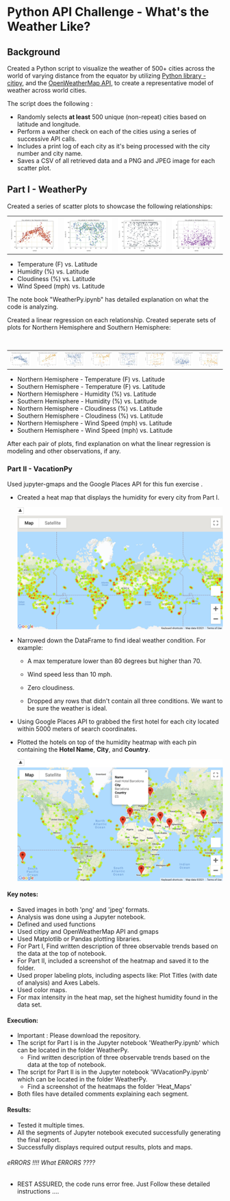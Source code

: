 
# Python API Challenge - What's the Weather Like?

## Background

Created a Python script to visualize the weather of 500+ cities across the world of varying distance from the equator by utilizing [Python library - citipy](https://pypi.python.org/pypi/citipy), and the [OpenWeatherMap API](https://openweathermap.org/api), to create a representative model of weather across world cities.

The script does the following : 

* Randomly selects **at least** 500 unique (non-repeat) cities based on latitude and longitude.
* Perform a weather check on each of the cities using a series of successive API calls.
* Includes a print log of each city as it's being processed with the city number and city name.
* Saves a CSV of all retrieved data and a PNG and JPEG image for each scatter plot.

## Part I - WeatherPy
Created a series of scatter plots to showcase the following relationships:
    <table width="80">
    <tr>
    <td width="20%"><img src="WeatherPy/output_plots/city_lat_vs_Max_Temp.jpeg"></td>
    <td width="20%"><img src="WeatherPy/output_plots/city_lat_vs_Humidity.jpeg"></td>
    <td width="20%"><img src="WeatherPy/output_plots/city_lat_vs_Cloudiness.jpeg"></td>
    <td width="20%"><img src="WeatherPy/output_plots/city_lat_vs_Wind_Speed.jpeg"></td>
    </tr></table>
* Temperature (F) vs. Latitude
* Humidity (%) vs. Latitude
* Cloudiness (%) vs. Latitude
* Wind Speed (mph) vs. Latitude

The note book "WeatherPy.ipynb" has detailed explanation on what the code is analyzing.

Created a linear regression on each relationship. Created seperate sets of plots for Northern Hemisphere and Southern Hemisphere:
    <table width="80%">
    <tr>
    <td width="10%"><img src="WeatherPy/output_plots/NH_city_lat_vs_Max_TempLR.jpeg"></td>
    <td width="10%"><img src="WeatherPy/output_plots/SH_city_lat_vs_Max_TempLR.jpeg"></td>
    <td width="10%"><img src="WeatherPy/output_plots/NH_city_lat_vs_HumidityLR.jpeg"></td>
    <td width="10%"><img src="WeatherPy/output_plots/SH_city_lat_vs_HumidityLR.jpeg"></td>
    <td width="10%"><img src="WeatherPy/output_plots/NH_city_lat_vs_CloudinessLR.jpeg"></td>
    <td width="10%"><img src="WeatherPy/output_plots/SH_city_lat_vs_CloudinessLR.jpeg"></td>
    <td width="10%"><img src="WeatherPy/output_plots/NH_city_lat_vs_Wind_SpeedLR.jpeg"></td>
    <td width="10%"><img src="WeatherPy/output_plots/SH_city_lat_vs_Wind_SpeedLR.jpeg"></td>    
    </tr></table>
* Northern Hemisphere - Temperature (F) vs. Latitude
* Southern Hemisphere - Temperature (F) vs. Latitude
* Northern Hemisphere - Humidity (%) vs. Latitude
* Southern Hemisphere - Humidity (%) vs. Latitude
* Northern Hemisphere - Cloudiness (%) vs. Latitude
* Southern Hemisphere - Cloudiness (%) vs. Latitude
* Northern Hemisphere - Wind Speed (mph) vs. Latitude
* Southern Hemisphere - Wind Speed (mph) vs. Latitude

After each pair of plots, find explanation on what the linear regression is modeling and other observations, if any.

### Part II - VacationPy

Used jupyter-gmaps and the Google Places API for this fun exercise .

* Created a heat map that displays the humidity for every city from Part I.

  ![heatmap](WeatherPy/Heat_Maps/heat_map.jpg)

* Narrowed down the DataFrame to find ideal weather condition. For example:

  * A max temperature lower than 80 degrees but higher than 70.

  * Wind speed less than 10 mph.

  * Zero cloudiness.

  * Dropped any rows that didn't contain all three conditions. We want to be sure the weather is ideal.

* Using Google Places API to grabbed the first hotel for each city located within 5000 meters of search coordinates.

* Plotted the hotels on top of the humidity heatmap with each pin containing the **Hotel Name**, **City**, and **Country**.

  ![hotel map](WeatherPy/Heat_Maps/vaca_heat_map.jpg)

#### Key notes:
* Saved images in both 'png' and 'jpeg' formats.
* Analysis was done using a Jupyter notebook.
* Defined and used functions
* Used citipy and OpenWeatherMap API and gmaps
* Used Matplotlib or Pandas plotting libraries.
* For Part I, Find written description of three observable trends based on the data at the top of notebook.
* For Part II, included a screenshot of the heatmap and saved it to the folder.
* Used proper labeling plots, including aspects like: Plot Titles (with date of analysis) and Axes Labels.
* Used color maps.
* For max intensity in the heat map, set the highest humidity found in the data set.

#### Execution:
  * Important : Please download the repository.
  * The script for Part I is in the Jupyter notebook 'WeatherPy.ipynb' which can be located in the folder WeatherPy.
    * Find written description of three observable trends based on the data at the top of notebook.
  * The script for Part II is in the Jupyter notebook 'WVacationPy.ipynb' which can be located in the folder WeatherPy.
    * Find a screenshot of the heatmaps the folder 'Heat_Maps'
  * Both files have detailed comments explaining each segment.
    
#### Results:
   * Tested it multiple times.
   * All the segments of Jupyter notebook executed successfully generating the final report.
   * Successfully displays required output results, plots and maps.

###### eRRORS !!!! What ERRORS ????
* REST ASSURED, the code runs error free. Just Follow these detailed instructions ....

